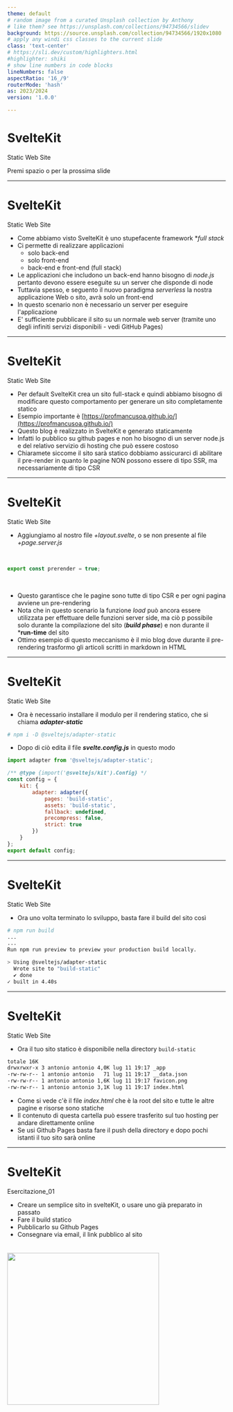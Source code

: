 ```yaml
---
theme: default
# random image from a curated Unsplash collection by Anthony
# like them? see https://unsplash.com/collections/94734566/slidev
background: https://source.unsplash.com/collection/94734566/1920x1080
# apply any windi css classes to the current slide
class: 'text-center'
# https://sli.dev/custom/highlighters.html
#highlighter: shiki
# show line numbers in code blocks
lineNumbers: false
aspectRatio: '16_/9'
routerMode: 'hash'
as: 2023/2024
version: '1.0.0'

---  
```



# SvelteKit

Static Web Site

<div class="pt-12">
  <span class="px-2 py-1">
    Premi spazio o <carbon:arrow-right class="inline"/> per la prossima slide
  </span>
</div>

---

# SvelteKit

Static Web Site

- Come abbiamo visto SvelteKit è uno stupefacente framework **full stack*
- Ci permette di realizzare applicazioni
  - solo back-end
  - solo front-end
  - back-end e front-end (full stack)
- Le applicazioni che includono un back-end hanno bisogno di *node.js* pertanto devono essere eseguite su un server che disponde di node
- Tuttavia spesso, e seguento il nuovo paradigma *serverless* la nostra applicazione Web o sito, avrà solo un front-end
- In questo scenario non è necessario un server per eseguire l'applicazione
- E' sufficiente pubblicare il sito su un normale web server (tramite uno degli infiniti servizi disponibili - vedi GitHub Pages)

---

# SvelteKit

Static Web Site

- Per default SvelteKit crea un sito full-stack e quindi abbiamo bisogno di modificare questo comportamento per generare un sito completamente statico
- Esempio importante è [https://profmancusoa.github.io/](https://profmancusoa.github.io/)
- Questo blog è realizzato in SvelteKit e generato staticamente
- Infatti lo pubblico su github pages e non ho bisogno di un server node.js e del relativo servizio di hosting che può essere costoso
- Chiaramete siccome il sito sarà statico dobbiamo assicurarci di abilitare il pre-render in quanto le pagine NON possono essere di tipo SSR, ma necessariamente di tipo CSR

---

# SvelteKit

Static Web Site

- Aggiungiamo al nostro file *+layout.svelte*, o se non presente al file *+page.server.js*

<br>

```js
export const prerender = true;
```

<br>

- Questo garantisce che le pagine sono tutte di tipo CSR e per ogni pagina avviene un pre-rendering
- Nota che in questo scenario la funzione *load* può ancora essere utilizzata per effettuare delle funzioni server side, ma ciò p possibile solo durante la compilazione del sito (***build phase***) e non durante il ***run-time** del sito
- Ottimo esempio di questo meccanismo è il mio blog dove durante il pre-rendering trasformo gli articoli scritti in markdown in HTML

---

# SvelteKit

Static Web Site

- Ora è necessario installare il modulo per il rendering statico, che si chiama ***adapter-static***

```bash
# npm i -D @sveltejs/adapter-static
```

- Dopo di ciò edita il file ***svelte.config.js*** in questo modo

```js
import adapter from '@sveltejs/adapter-static';

/** @type {import('@sveltejs/kit').Config} */
const config = {
	kit: {
		adapter: adapter({
            pages: 'build-static',
            assets: 'build-static',
            fallback: undefined,
            precompress: false,
            strict: true
        })
	}
};
export default config;
```

---

# SvelteKit

Static Web Site

- Ora uno volta terminato lo sviluppo, basta fare il build del sito così

```bash
# npm run build
...
...
Run npm run preview to preview your production build locally.

> Using @sveltejs/adapter-static
  Wrote site to "build-static"
  ✔ done
✓ built in 4.40s
```

---

# SvelteKit

Static Web Site

- Ora il tuo sito statico è disponibile nella directory `build-static`

 ```bash
totale 16K
drwxrwxr-x 3 antonio antonio 4,0K lug 11 19:17 _app
-rw-rw-r-- 1 antonio antonio   71 lug 11 19:17 __data.json
-rw-rw-r-- 1 antonio antonio 1,6K lug 11 19:17 favicon.png
-rw-rw-r-- 1 antonio antonio 3,1K lug 11 19:17 index.html 
 ```

- Come si vede c'è il file *index.html* che è la root del sito e tutte le altre pagine e risorse sono statiche
- Il contenuto di questa cartella può essere trasferito sul tuo hosting per andare direttamente online
- Se usi Github Pages basta fare il push della directory e dopo pochi istanti il tuo sito sarà online

---

# SvelteKit

Esercitazione_01

- Creare un semplice sito in svelteKit, o usare uno già preparato in passato
- Fare il build statico
- Pubblicarlo su Github Pages
- Consegnare via email, il link pubblico al sito

<img src="/media/static_01.png" width="350" style="margin:auto;position:relative; left: 0px; top: 20px;">
